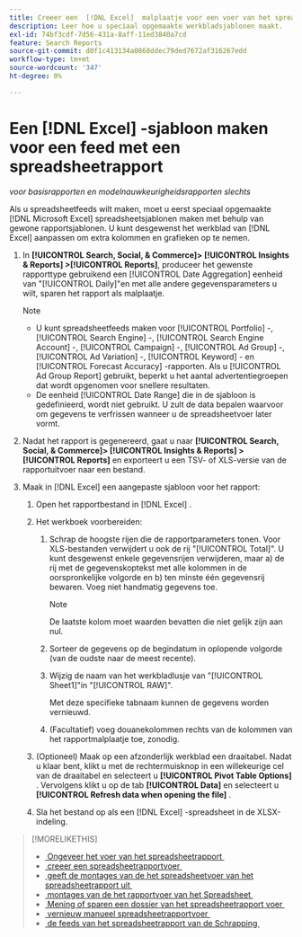 ```yaml
---
title: Creeer een  [!DNL Excel]  malplaatje voor een voer van het spreadsheetrapport
description: Leer hoe u speciaal opgemaakte werkbladsjablonen maakt.
exl-id: 74bf3cdf-7d56-431a-8aff-11ed3840a7cd
feature: Search Reports
source-git-commit: d0f1c413134a0868ddec79ded7672af316267edd
workflow-type: tm+mt
source-wordcount: '347'
ht-degree: 0%

---
```


# Een [!DNL Excel] -sjabloon maken voor een feed met een spreadsheetrapport

*voor basisrapporten en modelnauwkeurigheidsrapporten slechts*

Als u spreadsheetfeeds wilt maken, moet u eerst speciaal opgemaakte [!DNL Microsoft Excel] spreadsheetsjablonen maken met behulp van gewone rapportsjablonen. U kunt desgewenst het werkblad van [!DNL Excel] aanpassen om extra kolommen en grafieken op te nemen.

1. In **[!UICONTROL Search, Social, & Commerce]> [!UICONTROL Insights & Reports] >[!UICONTROL Reports]**, produceer het gewenste rapporttype gebruikend een [!UICONTROL Date Aggregation] eenheid van &quot;[!UICONTROL Daily]&quot;en met alle andere gegevensparameters u wilt, sparen het rapport als malplaatje.

   >[!NOTE]
   >
   > * U kunt spreadsheetfeeds maken voor [!UICONTROL Portfolio] -, [!UICONTROL Search Engine] -, [!UICONTROL Search Engine Account] -, [!UICONTROL Campaign] -, [!UICONTROL Ad Group] -, [!UICONTROL Ad Variation] -, [!UICONTROL Keyword] - en [!UICONTROL Forecast Accuracy] -rapporten. Als u [!UICONTROL Ad Group Report] gebruikt, beperkt u het aantal advertentiegroepen dat wordt opgenomen voor snellere resultaten.
   > * De eenheid [!UICONTROL Date Range] die in de sjabloon is gedefinieerd, wordt niet gebruikt. U zult de data bepalen waarvoor om gegevens te verfrissen wanneer u de spreadsheetvoer later vormt.

1. Nadat het rapport is gegenereerd, gaat u naar **[!UICONTROL Search, Social, & Commerce]> [!UICONTROL Insights & Reports] >[!UICONTROL Reports]** en exporteert u een TSV- of XLS-versie van de rapportuitvoer naar een bestand.

1. Maak in [!DNL Excel] een aangepaste sjabloon voor het rapport:

   1. Open het rapportbestand in [!DNL Excel] .

   1. Het werkboek voorbereiden:

      1. Schrap de hoogste rijen die de rapportparameters tonen. Voor XLS-bestanden verwijdert u ook de rij &quot;[!UICONTROL Total]&quot;. U kunt desgewenst enkele gegevensrijen verwijderen, maar a) de rij met de gegevenskoptekst met alle kolommen in de oorspronkelijke volgorde en b) ten minste één gegevensrij bewaren. Voeg niet handmatig gegevens toe.

         >[!NOTE]
         >
         > De laatste kolom moet waarden bevatten die niet gelijk zijn aan nul.

      2. Sorteer de gegevens op de begindatum in oplopende volgorde (van de oudste naar de meest recente).

      3. Wijzig de naam van het werkbladlusje van &quot;[!UICONTROL Sheet1]&quot;in &quot;[!UICONTROL RAW]&quot;.

         Met deze specifieke tabnaam kunnen de gegevens worden vernieuwd.

      4. (Facultatief) voeg douanekolommen rechts van de kolommen van het rapportmalplaatje toe, zonodig.

   1. (Optioneel) Maak op een afzonderlijk werkblad een draaitabel. Nadat u klaar bent, klikt u met de rechtermuisknop in een willekeurige cel van de draaitabel en selecteert u **[!UICONTROL Pivot Table Options]** . Vervolgens klikt u op de tab **[!UICONTROL Data]** en selecteert u **[!UICONTROL Refresh data when opening the file]** .

   1. Sla het bestand op als een [!DNL Excel] -spreadsheet in de XLSX-indeling.

>[!MORELIKETHIS]
>
>* [&#x200B; Ongeveer het voer van het spreadsheetrapport &#x200B;](spreadsheet-feed-about.md)
>* [&#x200B; creeer een spreadsheetrapportvoer &#x200B;](spreadsheet-feed-create.md)
>* [&#x200B; geeft de montages van de het spreadsheetvoer van het spreadsheetrapport uit &#x200B;](spreadsheet-feed-edit.md)
>* [&#x200B; montages van de het rapportvoer van het Spreadsheet &#x200B;](spreadsheet-feed-settings.md)
>* [&#x200B; Mening of sparen een dossier van het spreadsheetrapport voer &#x200B;](spreadsheet-feed-view-or-save.md)
>* [&#x200B; vernieuw manueel spreadsheetrapportvoer &#x200B;](spreadsheet-feed-refresh.md)
>* [&#x200B; de feeds van het spreadsheetrapport van de Schrapping &#x200B;](spreadsheet-feed-delete.md)
